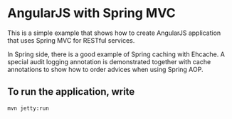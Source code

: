 AngularJS with Spring MVC
=========================

This is a simple example that shows how to create AngularJS application that
uses Spring MVC for RESTful services.

In Spring side, there is a good example of Spring caching with Ehcache.
A special audit logging annotation is demonstrated together with
cache annotations to show how to order advices when using Spring AOP.

## To run the application, write

    mvn jetty:run
